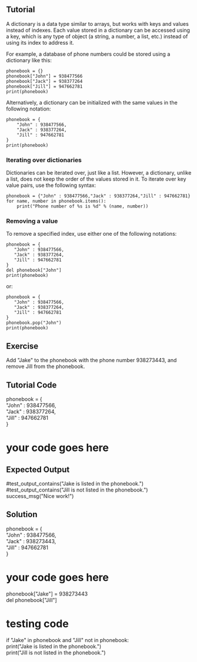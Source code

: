 Tutorial
--------

A dictionary is a data type similar to arrays, but works with keys and values instead of indexes. Each value stored in a dictionary can be accessed using a key, which is any type of object (a string, a number, a list, etc.) instead of using its index to address it.

For example, a database of phone numbers could be stored using a dictionary like this:

    phonebook = {}
    phonebook["John"] = 938477566
    phonebook["Jack"] = 938377264
    phonebook["Jill"] = 947662781
    print(phonebook)

Alternatively, a dictionary can be initialized with the same values in the following notation:

    phonebook = {
        "John" : 938477566,
        "Jack" : 938377264,
        "Jill" : 947662781
    }
    print(phonebook)

### Iterating over dictionaries

Dictionaries can be iterated over, just like a list. However, a dictionary, unlike a list, does not keep the order of the values stored in it. To iterate over key value pairs, use the following syntax:
    
    phonebook = {"John" : 938477566,"Jack" : 938377264,"Jill" : 947662781}
    for name, number in phonebook.items():
        print("Phone number of %s is %d" % (name, number))

### Removing a value

To remove a specified index, use either one of the following notations:
    
    phonebook = {
       "John" : 938477566,
       "Jack" : 938377264,
       "Jill" : 947662781
    }
    del phonebook["John"]
    print(phonebook)

or:
    
    phonebook = {
       "John" : 938477566,
       "Jack" : 938377264,
       "Jill" : 947662781
    }
    phonebook.pop("John")
    print(phonebook)


Exercise
--------

Add "Jake" to the phonebook with the phone number 938273443, and remove Jill from the phonebook.

Tutorial Code
-------------

phonebook = {  
    "John" : 938477566,  
    "Jack" : 938377264,  
    "Jill" : 947662781  
}  
# your code goes here

Expected Output
---------------

#test_output_contains("Jake is listed in the phonebook.")
#test_output_contains("Jill is not listed in the phonebook.")
success_msg("Nice work!")

Solution
--------

phonebook = {  
    "John" : 938477566,  
    "Jack" : 938273443,  
    "Jill" : 947662781  
}  

# your code goes here
phonebook["Jake"] = 938273443  
del phonebook["Jill"]  

# testing code
if "Jake" in phonebook and "Jill" not in phonebook:  
    print("Jake is listed in the phonebook.")  
    print("Jill is not listed in the phonebook.")  

